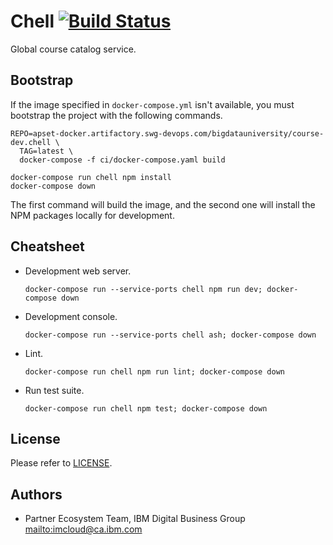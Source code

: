 # Chell [![Build Status](https://travis.ibm.com/bdu/chell.svg?token=CCLjK5gsaLWyxhCwwcrs&branch=master)](https://travis.ibm.com/bdu/chell)

Global course catalog service.

## Bootstrap

If the image specified in `docker-compose.yml` isn't available, you must
bootstrap the project with the following commands.

```shell
REPO=apset-docker.artifactory.swg-devops.com/bigdatauniversity/course-dev.chell \
  TAG=latest \
  docker-compose -f ci/docker-compose.yaml build

docker-compose run chell npm install
docker-compose down
```

The first command will build the image, and the second one will install the
NPM packages locally for development.

## Cheatsheet

*   Development web server.

    ```shell
    docker-compose run --service-ports chell npm run dev; docker-compose down
    ```

*   Development console.

    ```shell
    docker-compose run --service-ports chell ash; docker-compose down
    ```

*   Lint.

    ```shell
    docker-compose run chell npm run lint; docker-compose down
    ```

*   Run test suite.

    ```shell
    docker-compose run chell npm test; docker-compose down
    ```

## License

Please refer to [LICENSE](LICENSE).

## Authors

*   Partner Ecosystem Team, IBM Digital Business Group <mailto:imcloud@ca.ibm.com>
